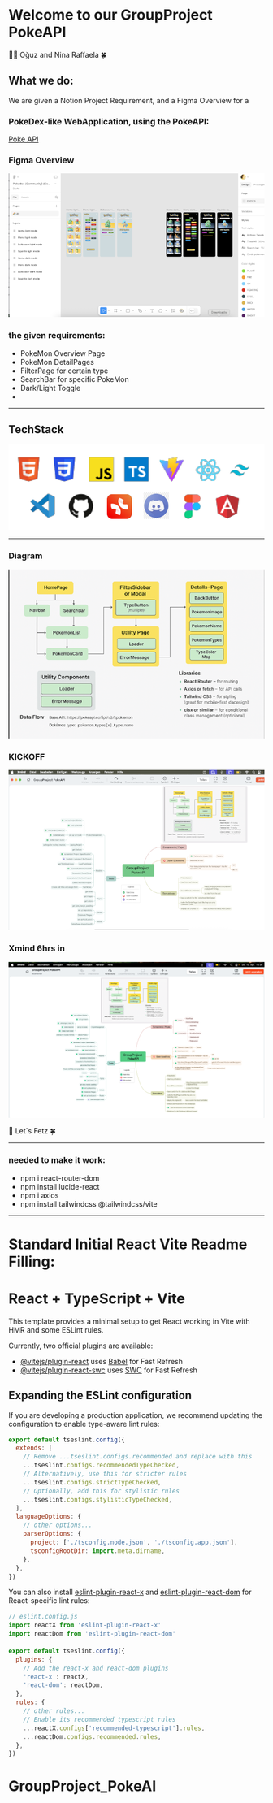 # Welcome to our GroupProject PokeAPI

💪🏼 Oğuz and Nina Raffaela 🍀

## What we do:
We are given a Notion Project Requirement, and a Figma Overview for a
### PokeDex-like WebApplication, using the PokeAPI:
[Poke API](https://pokeapi.co/) 

### Figma Overview
![Figma Project Requirement](Figma_Overview.png)

### the given requirements:
- PokeMon Overview Page
- PokeMon DetailPages 
- FilterPage for certain type
- SearchBar for specific PokeMon
- Dark/Light Toggle
- 
_____________________________________________
## TechStack
![TechStack](TechStack.png)

_________________________

### Diagram
![Pokemon Diagram View](Pokemon_Diagram.png)

### KICKOFF
![Xmind Overview KICKOFF](Xmind_Kickoff-1.png)

### Xmind 6hrs in
![Xmind Overview 6hrs in](Xmind_soFar-1.png)

👾 Let´s Fetz 🍀

_____________________________________________
### needed to make it work:
- npm i react-router-dom
- npm install lucide-react
- npm i axios
- npm install tailwindcss @tailwindcss/vite
______________________________________________

# Standard Initial React Vite Readme Filling: 
# React + TypeScript + Vite

This template provides a minimal setup to get React working in Vite with HMR and some ESLint rules.

Currently, two official plugins are available:

- [@vitejs/plugin-react](https://github.com/vitejs/vite-plugin-react/blob/main/packages/plugin-react/README.md) uses [Babel](https://babeljs.io/) for Fast Refresh
- [@vitejs/plugin-react-swc](https://github.com/vitejs/vite-plugin-react-swc) uses [SWC](https://swc.rs/) for Fast Refresh

## Expanding the ESLint configuration

If you are developing a production application, we recommend updating the configuration to enable type-aware lint rules:

```js
export default tseslint.config({
  extends: [
    // Remove ...tseslint.configs.recommended and replace with this
    ...tseslint.configs.recommendedTypeChecked,
    // Alternatively, use this for stricter rules
    ...tseslint.configs.strictTypeChecked,
    // Optionally, add this for stylistic rules
    ...tseslint.configs.stylisticTypeChecked,
  ],
  languageOptions: {
    // other options...
    parserOptions: {
      project: ['./tsconfig.node.json', './tsconfig.app.json'],
      tsconfigRootDir: import.meta.dirname,
    },
  },
})
```

You can also install [eslint-plugin-react-x](https://github.com/Rel1cx/eslint-react/tree/main/packages/plugins/eslint-plugin-react-x) and [eslint-plugin-react-dom](https://github.com/Rel1cx/eslint-react/tree/main/packages/plugins/eslint-plugin-react-dom) for React-specific lint rules:

```js
// eslint.config.js
import reactX from 'eslint-plugin-react-x'
import reactDom from 'eslint-plugin-react-dom'

export default tseslint.config({
  plugins: {
    // Add the react-x and react-dom plugins
    'react-x': reactX,
    'react-dom': reactDom,
  },
  rules: {
    // other rules...
    // Enable its recommended typescript rules
    ...reactX.configs['recommended-typescript'].rules,
    ...reactDom.configs.recommended.rules,
  },
})
```
# GroupProject_PokeAI
